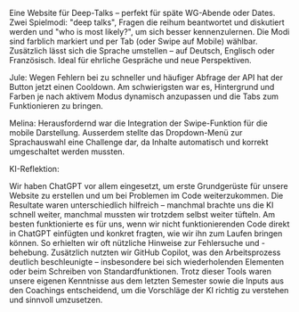 Eine Website für Deep-Talks – perfekt für späte WG-Abende oder Dates. Zwei Spielmodi: "deep talks", Fragen die reihum beantwortet und diskutiert werden und "who is most likely?", um sich besser kennenzulernen. Die Modi sind farblich markiert und per Tab (oder Swipe auf Mobile) wählbar. Zusätzlich lässt sich die Sprache umstellen – auf Deutsch, Englisch oder Französisch. Ideal für ehrliche Gespräche und neue Perspektiven.


Jule: Wegen Fehlern bei zu schneller und häufiger Abfrage der API hat der Button jetzt einen Cooldown. Am schwierigsten war es, Hintergrund und Farben je nach aktivem Modus dynamisch anzupassen und die Tabs zum Funktionieren zu bringen. 

Melina: Herausfordernd war die Integration der Swipe-Funktion für die mobile Darstellung. Ausserdem stellte das Dropdown-Menü zur Sprachauswahl eine Challenge dar, da Inhalte automatisch und korrekt umgeschaltet werden mussten.

KI-Reflektion:

Wir haben ChatGPT vor allem eingesetzt, um erste Grundgerüste für unsere Website zu erstellen und um bei Problemen im Code weiterzukommen. Die Resultate waren unterschiedlich hilfreich – manchmal brachte uns die KI schnell weiter, manchmal mussten wir trotzdem selbst weiter tüfteln.
Am besten funktionierte es für uns, wenn wir nicht funktionierenden Code direkt in ChatGPT einfügten und konkret fragten, wie wir ihn zum Laufen bringen können. So erhielten wir oft nützliche Hinweise zur Fehlersuche und -behebung.
Zusätzlich nutzten wir GitHub Copilot, was den Arbeitsprozess deutlich beschleunigte – insbesondere bei sich wiederholenden Elementen oder beim Schreiben von Standardfunktionen.
Trotz dieser Tools waren unsere eigenen Kenntnisse aus dem letzten Semester sowie die Inputs aus den Coachings entscheidend, um die Vorschläge der KI richtig zu verstehen und sinnvoll umzusetzen. 
